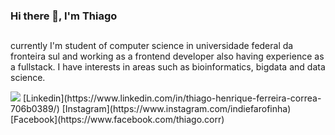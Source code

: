 ### Hi there 👋, I'm Thiago


##

currently I'm student of computer science in universidade federal da fronteira sul and working as a frontend developer also having experience as a fullstack. I have interests in areas such as bioinformatics, bigdata and data science.


<img src='https://img.shields.io/static/v1?label=%3E&message=linkdin&color=blue&style=%3CSTYLE%3E&logo=https://simpleicons.org/icons/linkedin.svg'/>
[Linkedin](https://www.linkedin.com/in/thiago-henrique-ferreira-correa-706b0389/)
[Instagram](https://www.instagram.com/indiefarofinha)
[Facebook](https://www.facebook.com/thiago.corr)

<!--
**tiodospc/tiodospc** is a ✨ _special_ ✨ repository because its `README.md` (this file) appears on your GitHub profile.

Here are some ideas to get you started:

- 🔭 I’m currently working on ...
- 🌱 I’m currently learning ...t
- 📫 How to reach me: ...
- 😄 Pronouns: ...
- ⚡ Fun fact: ...
-->
